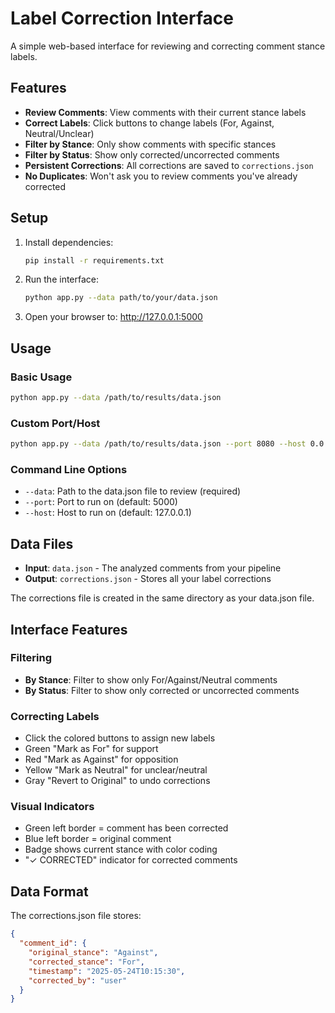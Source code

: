 # Label Correction Interface

A simple web-based interface for reviewing and correcting comment stance labels.

## Features

- **Review Comments**: View comments with their current stance labels
- **Correct Labels**: Click buttons to change labels (For, Against, Neutral/Unclear)
- **Filter by Stance**: Only show comments with specific stances
- **Filter by Status**: Show only corrected/uncorrected comments
- **Persistent Corrections**: All corrections are saved to `corrections.json`
- **No Duplicates**: Won't ask you to review comments you've already corrected

## Setup

1. Install dependencies:
   ```bash
   pip install -r requirements.txt
   ```

2. Run the interface:
   ```bash
   python app.py --data path/to/your/data.json
   ```

3. Open your browser to: http://127.0.0.1:5000

## Usage

### Basic Usage
```bash
python app.py --data /path/to/results/data.json
```

### Custom Port/Host
```bash
python app.py --data /path/to/results/data.json --port 8080 --host 0.0.0.0
```

### Command Line Options
- `--data`: Path to the data.json file to review (required)
- `--port`: Port to run on (default: 5000)
- `--host`: Host to run on (default: 127.0.0.1)

## Data Files

- **Input**: `data.json` - The analyzed comments from your pipeline
- **Output**: `corrections.json` - Stores all your label corrections

The corrections file is created in the same directory as your data.json file.

## Interface Features

### Filtering
- **By Stance**: Filter to show only For/Against/Neutral comments
- **By Status**: Filter to show only corrected or uncorrected comments

### Correcting Labels
- Click the colored buttons to assign new labels
- Green "Mark as For" for support
- Red "Mark as Against" for opposition  
- Yellow "Mark as Neutral" for unclear/neutral
- Gray "Revert to Original" to undo corrections

### Visual Indicators
- Green left border = comment has been corrected
- Blue left border = original comment
- Badge shows current stance with color coding
- "✓ CORRECTED" indicator for corrected comments

## Data Format

The corrections.json file stores:
```json
{
  "comment_id": {
    "original_stance": "Against",
    "corrected_stance": "For", 
    "timestamp": "2025-05-24T10:15:30",
    "corrected_by": "user"
  }
}
```